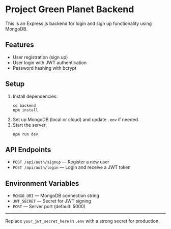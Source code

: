 # Project Green Planet Backend

This is an Express.js backend for login and sign up functionality using MongoDB.

## Features
- User registration (sign up)
- User login with JWT authentication
- Password hashing with bcrypt

## Setup
1. Install dependencies:
   ```
   cd backend
   npm install
   ```
2. Set up MongoDB (local or cloud) and update `.env` if needed.
3. Start the server:
   ```
   npm run dev
   ```

## API Endpoints
- `POST /api/auth/signup` — Register a new user
- `POST /api/auth/login` — Login and receive a JWT token

## Environment Variables
- `MONGO_URI` — MongoDB connection string
- `JWT_SECRET` — Secret for JWT signing
- `PORT` — Server port (default: 5000)

---

Replace `your_jwt_secret_here` in `.env` with a strong secret for production.
